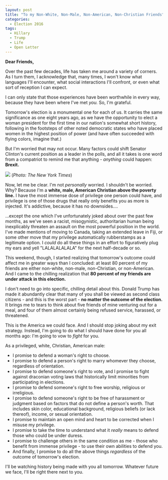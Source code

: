 ```yaml
---
layout: post
title: "To my Non-White, Non-Male, Non-American, Non-Christian Friends"
categories:
  - Election 2016
tags:
  - Hillary
  - Trump
  - Life
  - Open Letter
---
```


**Dear Friends,**

Over the past few decades, life has taken me around a variety of corners. As I turn them, I acknowledge that, many times, I won't know what languages I'll encounter, what social interactions I'll confront, or even what sort of reception I can expect.

I can only state that those experiences have been worthwhile in every way, because they have been where I've met *you.* So, I'm grateful.

Tomorrow's election is a monumental one for each of us. It carries the same significance as one eight years ago, as we have the opportunity to elect a woman president for the first time in our nation's somewhat short history, following in the footsteps of other noted democratic states who have placed women in the highest position of power (and have often succeeded with flying colors, imagine that.)

But I'm worried that may not occur. Many factors could shift Senator Clinton's current position as a leader in the polls, and all it takes is one word from a compatriot to remind me that anything - *anything* could happen: **Brexit.**  

![](http://static01.nyt.com/images/2015/10/04/magazine/04trump1/04trump1_opener-articleLarge.jpg)
(*Photo: The New York Times*)  

Now, let me be clear. I'm not *personally* worried. I shouldn't be worried. Why? Because I'm a **white, male, American Christian above the poverty line.** I have the most immense dose of privilege one person could have, and privilege is one of those drugs that really only benefits you as more is injected. It's addictive, because it has no downsides....

...except the one which I've unfortunately joked about over the past few months, as we've seen a racist, misogynistic, authoritarian human being inexplicably threaten an assault on the most powerful position in the world. I've made mentions of moving to Canada, taking an extended leave in Fiji, or some other move that my privilege automatically rubberstamps as a legitimate option. I *could* do all these things in an effort to figuratively plug my ears and yell "LALALALALALA" for the next half-decade or so.

This weekend, though, I started realizing that tomorrow's outcome could affect me in greater ways than I concluded: at least 80 percent of my friends are either non-white, non-male, non-Christian, or non-American. And I came to the chilling realization that **80 percent of my friends are under attack in this election.**

 I don't need to go into specific, chilling detail about this. Donald Trump has made it abundantly clear that many of you shall be viewed as second class citizens - and this is the worst part - **no matter the outcome of the election.** It brings me to tears to think about five friends of mine venturing out for a meal, and four of them almost certainly being refused service, harassed, or threatened.

 This is the America we could face. And I should stop joking about my exit strategy. Instead, I'm going to do what I should have done for you all months ago: I'm going to vow to *fight* for you.

 As a privileged, white, Christian, American male:

 - I promise to defend a woman's right to choose.
 - I promise to defend a person's right to marry whomever they choose, regardless of orientation.
 - I promise to defend someone's right to vote, and I promise to fight against draconian voting laws that historically limit minorities from participating in elections.
 - I promise to defend someone's right to free worship, religious or irreligious.
 - I promise to defend someone's right to be free of harassment or judgment based on factors that do not define a person's worth. That includes skin color, educational background, religious beliefs (or lack thereof), income, or sexual orientation.
 - I promise to maintain an open mind and heart to be corrected when I misuse my privilege.
 - I promise to take the time to understand what it *really* means to defend those who could be under duress.
 - I promise to challenge others in the same condition as me - those who benefit from immense privilege - to use their own abilities to defend you.
 - And finally, I promise to do all the above things *regardless* of the outcome of tomorrow's election.


I'll be watching history being made with you all tomorrow. Whatever future we face, I'll be right there next to you.
